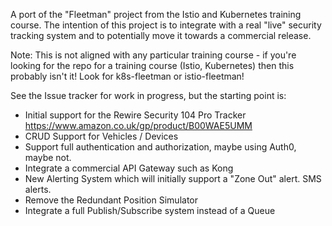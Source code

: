 A port of the "Fleetman" project from the Istio and Kubernetes training course. The intention of this project is to integrate with a real "live" security tracking system and to potentially move it towards a commercial release.

Note: This is not aligned with any particular training course - if you're looking for the repo for a training course (Istio, Kubernetes) then this probably isn't it! Look for k8s-fleetman or istio-fleetman! 

See the Issue tracker for work in progress, but the starting point is:

* Initial support for the Rewire Security 104 Pro Tracker https://www.amazon.co.uk/gp/product/B00WAE5UMM
* CRUD Support for Vehicles / Devices
* Support full authentication and authorization, maybe using Auth0, maybe not.
* Integrate a commercial API Gateway such as Kong
* New Alerting System which will initially support a "Zone Out" alert. SMS alerts.
* Remove the Redundant Position Simulator
* Integrate a full Publish/Subscribe system instead of a Queue
